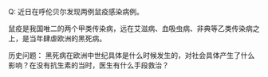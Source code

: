 Q: 近日在呼伦贝尔发现两例鼠疫感染病例。

鼠疫是我国唯二的两个甲类传染病，远在艾滋病、血吸虫病、非典等乙类传染病之上，是当年肆虐欧洲的黑死病。

历史问题： 黑死病在欧洲中世纪具体是什么时候发生的，对社会具体产生了什么影响？在没有抗生素的当时，医生有什么手段救治？
